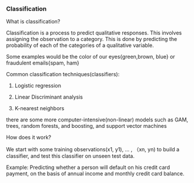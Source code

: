 ### Classification

What is classification?

Classification is a process to predict qualitative responses. This involves assigning the observation to a category. This is done by predicting the probability of each of the categories of a qualitative variable.

Some examples would be the color of our eyes{green,brown, blue} or fraudulent emails{spam, ham}

Common classification techniques(classifiers):

1. Logistic regression

2. Linear Discriminant analysis

3. K-nearest neighbors

there are some more computer-intensive(non-linear) models such as GAM, trees, random forests, and boosting, and support vector machines

How does it work?

We start with some training observations(x1, y1), ... , （xn, yn) to build a classifier, and test this classifier on unseen test data.

Example:
Predicting whether a person will default on his credit card payment, on the basis of annual income and monthly credit card balance.

